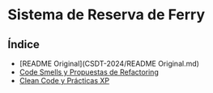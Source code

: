# Sistema de Reserva de Ferry

## Índice

- [README Original](CSDT-2024/README Original.md)
- [Code Smells y Propuestas de Refactoring](CSDT-2024/CodeSmellsAndRefactoring.md)
- [Clean Code y Prácticas XP](CSDT-2024/CleanCodeAndXPPractices.md)
